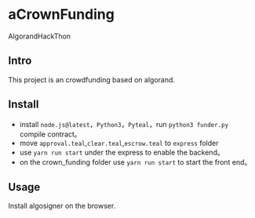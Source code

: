 # aCrownFunding
AlgorandHackThon



## Intro
This project is an crowdfunding based on algorand.

## Install

- install `node.js@latest`，`Python3`，`Pyteal`，run `python3 funder.py` compile contract。
- move `approval.teal`,`clear.teal`,`escrow.teal` to `express` folder
- use `yarn run start` under the express to enable the backend。
- on the crown_funding folder use `yarn run start` to start the front end。

## Usage
Install algosigner on the browser.

